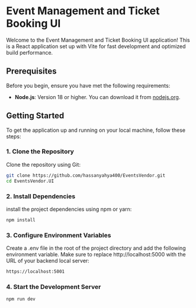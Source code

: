 # Event Management and Ticket Booking UI

Welcome to the Event Management and Ticket Booking UI application! This is a React application set up with Vite for fast development and optimized build performance.

## Prerequisites

Before you begin, ensure you have met the following requirements:

- **Node.js**: Version 18 or higher. You can download it from [nodejs.org](https://nodejs.org/).

## Getting Started

To get the application up and running on your local machine, follow these steps:

### 1. Clone the Repository

Clone the repository using Git:

```bash
git clone https://github.com/hassanyahya400/EventsVendor.git
cd EventsVendor.UI
```

### 2. Install Dependencies

install the project dependencies using npm or yarn:

```bash
npm install
```

### 3. Configure Environment Variables

Create a .env file in the root of the project directory and add the following environment variable. Make sure to replace http://localhost:5000 with the URL of your backend local server:

```bash
https://localhost:5001
```

### 4. Start the Development Server

```bash
npm run dev
```
